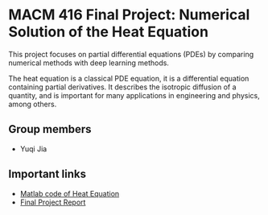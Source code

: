 # MACM 416 Final Project: Numerical Solution of the Heat Equation

This project focuses on partial differential equations (PDEs) by comparing numerical methods with deep learning methods.

The heat equation is a classical PDE equation, it is a differential equation containing partial derivatives. It describes the isotropic diffusion of a quantity, and is important for many applications in engineering and physics, among others.

## Group members
- Yuqi Jia

## Important links
- [Matlab code of Heat Equation](https://github.com/Yuqi-J/Project-Heat-Equation/blob/main/Heat%20Equation.m)
- [Final Project Report](https://github.com/Yuqi-J/Project-Heat-Equation/blob/main/Final%20Project%20Report.pdf)